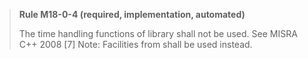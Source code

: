 > **Rule M18-0-4 (required, implementation, automated)**
>
> The time handling functions of library <ctime> shall not be used.
> See MISRA C++ 2008 [7]
> Note: Facilities from <chrono> shall be used instead.
